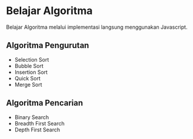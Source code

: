 # Belajar Algoritma
Belajar Algoritma melalui implementasi langsung menggunakan Javascript.

Algoritma Pengurutan
-- 
  * Selection Sort
  * Bubble Sort
  * Insertion Sort
  * Quick Sort
  * Merge Sort
  
Algoritma Pencarian
--
  * Binary Search
  * Breadth First Search
  * Depth First Search
